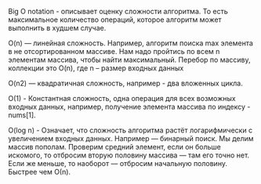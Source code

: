 Big O notation - описывает оценку сложности алгоритма. То есть максимальное количество операций, которое алгоритм может выполнить в худшем случае.

O(n) — линейная сложность. Например, алгоритм поиска max элемента в не отсортированном массиве. Нам надо пройтись по всем n элементам массива, чтобы найти максимальный. Перебор по массиву, коллекции это O(n), где n – размер входных данных 

O(n2) — квадратичная сложность, например - два вложенных цикла. 

O(1) - Константная сложность, одна операция для всех возможных входных данных, например, получение элемента массива по индексу - nums[1]. 

O(log n) - Означает, что сложность алгоритма растёт логарифмически с увеличением входных данных. Например — бинарный поиск. Мы делим массив пополам. Проверим средний элемент, если он больше искомого, то отбросим вторую половину массива — там его точно нет. Если же меньше, то наоборот — отбросим начальную половину. Быстрее чем О(n).
